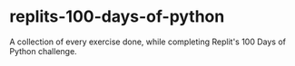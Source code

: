 # replits-100-days-of-python
 A collection of every exercise done, while completing Replit's 100 Days of Python challenge. 
